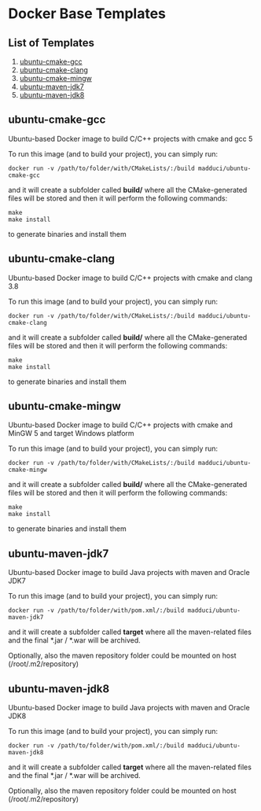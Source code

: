# Docker Base Templates

## List of Templates
1. [ubuntu-cmake-gcc](#ubuntu-cmake-gcc)
2. [ubuntu-cmake-clang](#ubuntu-cmake-clang)
3. [ubuntu-cmake-mingw](#ubuntu-cmake-mingw)
4. [ubuntu-maven-jdk7](#ubuntu-maven-jdk7)
4. [ubuntu-maven-jdk8](#ubuntu-maven-jdk8)

## ubuntu-cmake-gcc

Ubuntu-based Docker image to build C/C++ projects with cmake and gcc 5

To run this image (and to build your project), you can simply run:

	docker run -v /path/to/folder/with/CMakeLists/:/build madduci/ubuntu-cmake-gcc

and it will create a subfolder called **build/** where all the CMake-generated files will be stored and then it will perform the following commands: 

	make
	make install

to generate binaries and install them

## ubuntu-cmake-clang

Ubuntu-based Docker image to build C/C++ projects with cmake and clang 3.8

To run this image (and to build your project), you can simply run:

	docker run -v /path/to/folder/with/CMakeLists/:/build madduci/ubuntu-cmake-clang

and it will create a subfolder called **build/** where all the CMake-generated files will be stored and then it will perform the following commands: 

	make
	make install

to generate binaries and install them

## ubuntu-cmake-mingw

Ubuntu-based Docker image to build C/C++ projects with cmake and MinGW 5 and target Windows platform

To run this image (and to build your project), you can simply run:

	docker run -v /path/to/folder/with/CMakeLists/:/build madduci/ubuntu-cmake-mingw

and it will create a subfolder called **build/** where all the CMake-generated files will be stored and then it will perform the following commands: 

	make
	make install

to generate binaries and install them

## ubuntu-maven-jdk7

Ubuntu-based Docker image to build Java projects with maven and Oracle JDK7

To run this image (and to build your project), you can simply run:

	docker run -v /path/to/folder/with/pom.xml/:/build madduci/ubuntu-maven-jdk7

and it will create a subfolder called **target** where all the maven-related files and the final *.jar / *.war will be archived.

Optionally, also the maven repository folder could be mounted on host (/root/.m2/repository)

## ubuntu-maven-jdk8

Ubuntu-based Docker image to build Java projects with maven and Oracle JDK8

To run this image (and to build your project), you can simply run:

	docker run -v /path/to/folder/with/pom.xml/:/build madduci/ubuntu-maven-jdk8

and it will create a subfolder called **target** where all the maven-related files and the final *.jar / *.war will be archived.

Optionally, also the maven repository folder could be mounted on host (/root/.m2/repository)